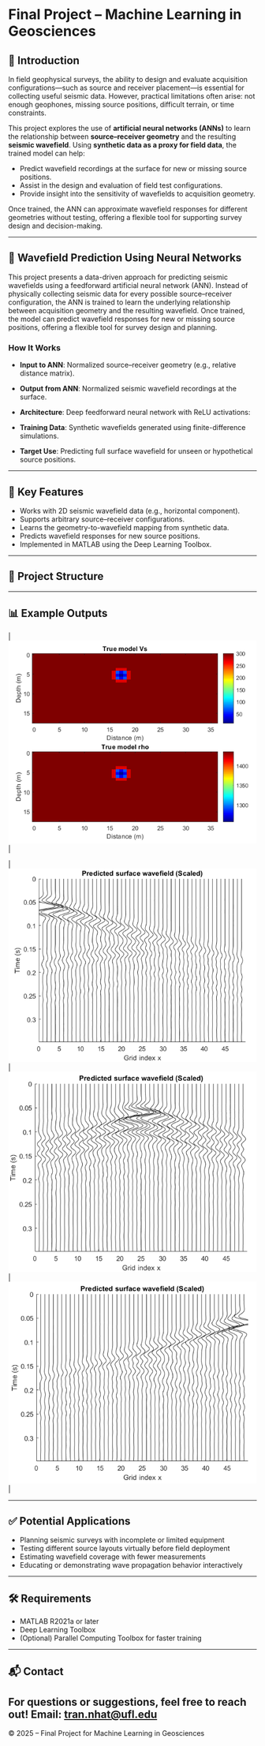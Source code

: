 # Final Project – Machine Learning in Geosciences

## 📌 Introduction

In field geophysical surveys, the ability to design and evaluate acquisition configurations—such as source and receiver placement—is essential for collecting useful seismic data. However, practical limitations often arise: not enough geophones, missing source positions, difficult terrain, or time constraints. 

This project explores the use of **artificial neural networks (ANNs)** to learn the relationship between **source–receiver geometry** and the resulting **seismic wavefield**. Using **synthetic data as a proxy for field data**, the trained model can help:


- Predict wavefield recordings at the surface for new or missing source positions.
- Assist in the design and evaluation of field test configurations.
- Provide insight into the sensitivity of wavefields to acquisition geometry.

Once trained, the ANN can approximate wavefield responses for different geometries without testing, offering a flexible tool for supporting survey design and decision-making.


---

## 🧠 Wavefield Prediction Using Neural Networks

This project presents a data-driven approach for predicting seismic wavefields using a feedforward artificial neural network (ANN). Instead of physically collecting seismic data for every possible source–receiver configuration, the ANN is trained to learn the underlying relationship between acquisition geometry and the resulting wavefield. Once trained, the model can predict wavefield responses for new or missing source positions, offering a flexible tool for survey design and planning.

### How It Works

- **Input to ANN**: Normalized source–receiver geometry (e.g., relative distance matrix).
- **Output from ANN**: Normalized seismic wavefield recordings at the surface.
- **Architecture**: Deep feedforward neural network with ReLU activations:




- **Training Data**: Synthetic wavefields generated using finite-difference simulations.
- **Target Use**: Predicting full surface wavefield for unseen or hypothetical source positions.

---

## 🔑 Key Features

- Works with 2D seismic wavefield data (e.g., horizontal component).
- Supports arbitrary source–receiver configurations.
- Learns the geometry-to-wavefield mapping from synthetic data.
- Predicts wavefield responses for new source positions.
- Implemented in MATLAB using the Deep Learning Toolbox.

---

## 📂 Project Structure


---

## 📊 Example Outputs

| ![Truemodel](Truemodel.png) |

| ![Wavefield at Beginning](Wavefield1.png) | ![Wavefield at Middle](Wavefield2.png) | ![Wavefield at End](Wavefield3.png) |

---

## ✅ Potential Applications

- Planning seismic surveys with incomplete or limited equipment
- Testing different source layouts virtually before field deployment
- Estimating wavefield coverage with fewer measurements
- Educating or demonstrating wave propagation behavior interactively

---

## 🛠️ Requirements

- MATLAB R2021a or later
- Deep Learning Toolbox
- (Optional) Parallel Computing Toolbox for faster training

---

## 📬 Contact

For questions or suggestions, feel free to reach out!
Email: tran.nhat@ufl.edu
---

© 2025 – Final Project for Machine Learning in Geosciences

